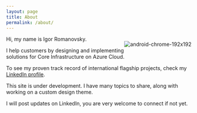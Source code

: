 ```yaml
---
layout: page
title: About
permalink: /about/
---
```

<div style="float: right">

![android-chrome-192x192](https://github.com/iromanovsky/irom.info/assets/15823576/14607376-9477-4868-949f-8c4108b5dbee)

</div>

Hi, my name is Igor Romanovsky.

I help customers by designing and implementing solutions for Core Infrastructure on Azure Cloud. 

To see my proven track record of international flagship projects, check my [LinkedIn profile](https://www.linkedin.com/in/iromanovsky/).

This site is under development. I have many topics to share, along with working on a custom design theme.

I will post updates on LinkedIn, you are very welcome to connect if not yet.
